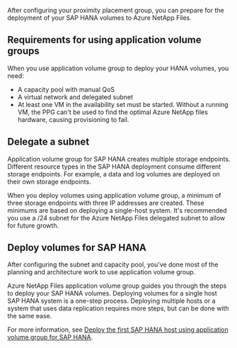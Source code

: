 After configuring your proximity placement group, you can prepare for the deployment of your SAP HANA volumes to Azure NetApp Files.

## Requirements for using application volume groups

When you use application volume group to deploy your HANA volumes, you need:

* A capacity pool with manual QoS
* A virtual network and delegated subnet
* At least one VM in the availability set must be started.
    Without a running VM, the PPG can't be used to find the optimal Azure NetApp files hardware, causing provisioning to fail.

## Delegate a subnet

Application volume group for SAP HANA creates multiple storage endpoints. Different resource types in the SAP HANA deployment consume different storage endpoints. For example, a data and log volumes are deployed on their own storage endpoints.

When you deploy volumes using application volume group, a minimum of three storage endpoints with three IP addresses are created. These minimums are based on deploying a single-host system. It's recommended you use a /24 subnet for the Azure NetApp Files delegated subnet to allow for future growth.

## Deploy volumes for SAP HANA

After configuring the subnet and capacity pool, you've done most of the planning and architecture work to use application volume group.

Azure NetApp Files application volume group guides you through the steps to deploy your SAP HANA volumes. Deploying volumes for a single host SAP HANA system is a one-step process. Deploying multiple hosts or a system that uses data replication requires more steps, but can be done with the same ease.

For more information, see [Deploy the first SAP HANA host using application volume group for SAP HANA](/azure/azure-netapp-files/application-volume-group-deploy-first-host).
